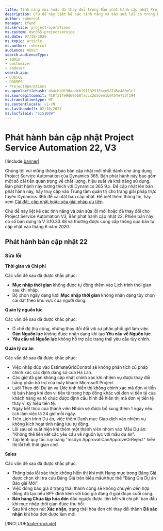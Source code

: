 ```yaml
---
title: Tính năng mới hoặc đã thay đổi trong Bản phát hành cập nhật Project Service Automation 22, V3
description: Chủ đề này liệt kê các tính năng và bản sửa lỗi có trong Bản phát hành cập nhật Project Service Automation 22, V3.
author: ruhercul
manager: kfend
ms.service: project-operations
ms.custom: dyn365-projectservice
ms.date: 07/28/2020
ms.topic: article
ms.author: ruhercul
audience: Admin
search.audienceType:
- admin
- customizer
- enduser
search.app:
- D365CE
- D365PS
- ProjectOperations
ms.openlocfilehash: db4cbb9f9daadcb1911325f8bee987d5e480e1cf
ms.sourcegitcommit: 418fa1fe9d605b8faccc2d5dee1b04b4e753f194
ms.translationtype: HT
ms.contentlocale: vi-VN
ms.lasthandoff: 02/10/2021
ms.locfileid: "5151009"
---
```

# <a name="project-service-automation-update-release-22-v3"></a>Phát hành bản cập nhật Project Service Automation 22, V3

[!include [banner](../includes/psa-now-project-operations.md)]

Chúng tôi vui mừng thông báo bản cập nhật mới nhất dành cho ứng dụng Project Service Automation của Dynamics 365. Bản phát hành này bao gồm một số cải tiến quan trọng về chất lượng, hiệu suất và khả năng sử dụng. Bản phát hành này tương thích với Dynamics 365 9.x. Để cập nhật lên bản phát hành này, hãy truy cập vào Trung tâm quản trị cho trang giải pháp trực tuyến Dynamics 365 để cài đặt bản cập nhật. Để biết thêm thông tin, hãy xem [Cài đặt, cập nhật hoặc xóa giải pháp ưu tiên](https://docs.microsoft.com/power-platform/admin/install-remove-preferred-solution).

Chủ đề này liệt kê các tính năng và bản sửa lỗi mới hoặc đã thay đổi cho Project Service Automation V3, Bản phát hành cập nhật 22. Phiên bản này có số bản dựng là V 3.10.33.48 và thường được cung cấp thông qua bản tự cập nhật vào tháng 6 năm 2020.

## <a name="update-release-22"></a>Phát hành bản cập nhật 22

### <a name="bug-fixes"></a>Sửa lỗi



**Thời gian và Chi phí**

Các vấn đề sau đã được khắc phục:

- **Mục nhập thời gian** không được tự động thêm vào Lịch trình thời gian sau khi nhập.
- Bộ chọn ngày dạng lưới **Mục nhập thời gian** không nhận dạng tùy chọn cài đặt theo khu vực của người dùng.

**Quản lý nguồn lực**

Các vấn đề sau đã được khắc phục:

- Ở chế độ thủ công, những thay đổi đối với sự phân phối giờ làm việc **Gán Nguồn lực** không được nhận dạng khi tạo **Yêu cầu về Nguồn lực**.
- **Yêu cầu về Nguồn lực** không hỗ trợ các trạng thái yêu cầu tùy chỉnh.

**Quản lý dự án**

Các vấn đề sau đã được khắc phục:

- Việc nhấp đúp vào EstimateGridControl sẽ không phân tích cú pháp chính xác các định dạng số của Hà Lan.
- Các giờ đã gán không cập nhật chính xác khi nhiệm vụ được thay đổi bằng phần bổ trợ của máy khách Microsoft Project.
- Lưới Theo dõi Dự án và Ước tính hiển thị không chính xác mã đơn vị tiền tệ bán hàng khi đơn vị tiền tệ trong hợp đồng khác với đơn vị tiền tệ của khách hàng và tổ chức được định cấu hình để hiển thị mã đơn vị tiền tệ thay vì ký hiệu tiền tệ.
- Ngày kết thúc của thành viên Nhóm sẽ được bổ sung thêm 1 ngày nếu lịch làm việc là 24 giờ mỗi ngày.
- Trên Lịch trình Dự án, việc thêm Danh mục Giao dịch vào nhiệm vụ không kích hoạt tính năng lưu tự động.
- Lỗi sau sẽ xuất hiện khi thêm một thành viên nhóm vào Mẫu Dự án: "Không thể liên kết các yêu cầu về nguồn lực với mẫu dự án". 
- Tập lệnh quy tắc ruy băng "msdyn.Approval.CanApproveOrReject" hiển thị lỗi hết thời gian chờ.

**Sales**

Các vấn đề sau đã được khắc phục:

- Thông báo lỗi xác thực không hiển thị khi một Hạng mục trong Bảng Giá được chọn khi tra cứu Bảng Giá trên biểu mẫu/thực thể "Bảng Giá Dự án Báo giá Mới".
- Việc đóng báo giá ở trạng thái thành công sẽ không chuyển đến hợp đồng đã tạo nếu BPF đính kèm với báo giá đang ở giai đoạn cuối cùng.
- **Bán hàng Chưa lập hóa đơn** đảo ngược được liên kết với chi phí ban đầu khi mục nhập thời gian được thu hồi.
- Sau khi chọn nút **Xác nhận**, trạng thái hóa đơn chỉ thay đổi thành **Đã xác nhận** khi hóa đơn được làm mới.


[!INCLUDE[footer-include](../includes/footer-banner.md)]
